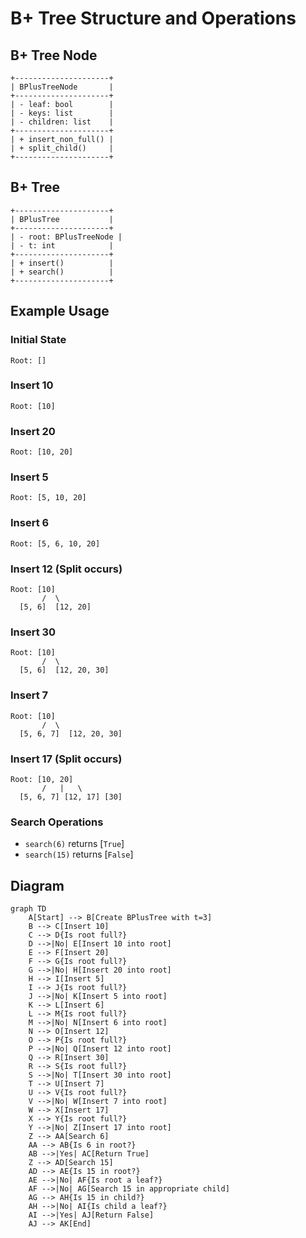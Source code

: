 # B+ Tree Structure and Operations

## B+ Tree Node
```
+---------------------+
| BPlusTreeNode       |
+---------------------+
| - leaf: bool        |
| - keys: list        |
| - children: list    |
+---------------------+
| + insert_non_full() |
| + split_child()     |
+---------------------+
```

## B+ Tree
```
+---------------------+
| BPlusTree           |
+---------------------+
| - root: BPlusTreeNode |
| - t: int            |
+---------------------+
| + insert()          |
| + search()          |
+---------------------+
```

## Example Usage

### Initial State
```
Root: []
```

### Insert 10
```
Root: [10]
```

### Insert 20
```
Root: [10, 20]
```

### Insert 5
```
Root: [5, 10, 20]
```

### Insert 6
```
Root: [5, 6, 10, 20]
```

### Insert 12 (Split occurs)
```
Root: [10]
       /  \
  [5, 6]  [12, 20]
```

### Insert 30
```
Root: [10]
       /  \
  [5, 6]  [12, 20, 30]
```

### Insert 7
```
Root: [10]
       /  \
  [5, 6, 7]  [12, 20, 30]
```

### Insert 17 (Split occurs)
```
Root: [10, 20]
       /   |   \
  [5, 6, 7] [12, 17] [30]
```

### Search Operations
- `search(6)` returns [`True`]
- `search(15)` returns [`False`]

## Diagram
```mermaid
graph TD
    A[Start] --> B[Create BPlusTree with t=3]
    B --> C[Insert 10]
    C --> D{Is root full?}
    D -->|No| E[Insert 10 into root]
    E --> F[Insert 20]
    F --> G{Is root full?}
    G -->|No| H[Insert 20 into root]
    H --> I[Insert 5]
    I --> J{Is root full?}
    J -->|No| K[Insert 5 into root]
    K --> L[Insert 6]
    L --> M{Is root full?}
    M -->|No| N[Insert 6 into root]
    N --> O[Insert 12]
    O --> P{Is root full?}
    P -->|No| Q[Insert 12 into root]
    Q --> R[Insert 30]
    R --> S{Is root full?}
    S -->|No| T[Insert 30 into root]
    T --> U[Insert 7]
    U --> V{Is root full?}
    V -->|No| W[Insert 7 into root]
    W --> X[Insert 17]
    X --> Y{Is root full?}
    Y -->|No| Z[Insert 17 into root]
    Z --> AA[Search 6]
    AA --> AB{Is 6 in root?}
    AB -->|Yes| AC[Return True]
    Z --> AD[Search 15]
    AD --> AE{Is 15 in root?}
    AE -->|No| AF{Is root a leaf?}
    AF -->|No| AG[Search 15 in appropriate child]
    AG --> AH{Is 15 in child?}
    AH -->|No| AI{Is child a leaf?}
    AI -->|Yes| AJ[Return False]
    AJ --> AK[End]
```